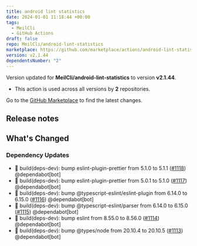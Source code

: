 ```yaml
---
title: android lint statistics
date: 2024-01-01 11:18:44 +00:00
tags:
  - MeilCli
  - GitHub Actions
draft: false
repo: MeilCli/android-lint-statistics
marketplace: https://github.com/marketplace/actions/android-lint-statistics
version: v2.1.44
dependentsNumber: "2"
---
```



Version updated for **MeilCli/android-lint-statistics** to version **v2.1.44**.
- This action is used across all versions by **2** repositories.

Go to the [GitHub Marketplace](https://github.com/marketplace/actions/android-lint-statistics) to find the latest changes.

## Release notes

## What's Changed
### Dependency Updates
- :green_book: build(deps-dev): bump eslint-plugin-prettier from 5.1.0 to 5.1.1 ([#1118](https://github.com/MeilCli/android-lint-statistics/pull/1118)) @dependabot[bot]
- :green_book: build(deps-dev): bump eslint-plugin-prettier from 5.0.1 to 5.1.0 ([#1117](https://github.com/MeilCli/android-lint-statistics/pull/1117)) @dependabot[bot]
- :green_book: build(deps-dev): bump @typescript-eslint/eslint-plugin from 6.14.0 to 6.15.0 ([#1116](https://github.com/MeilCli/android-lint-statistics/pull/1116)) @dependabot[bot]
- :green_book: build(deps-dev): bump @typescript-eslint/parser from 6.14.0 to 6.15.0 ([#1115](https://github.com/MeilCli/android-lint-statistics/pull/1115)) @dependabot[bot]
- :green_book: build(deps-dev): bump eslint from 8.55.0 to 8.56.0 ([#1114](https://github.com/MeilCli/android-lint-statistics/pull/1114)) @dependabot[bot]
- :green_book: build(deps-dev): bump @types/node from 20.10.4 to 20.10.5 ([#1113](https://github.com/MeilCli/android-lint-statistics/pull/1113)) @dependabot[bot]
